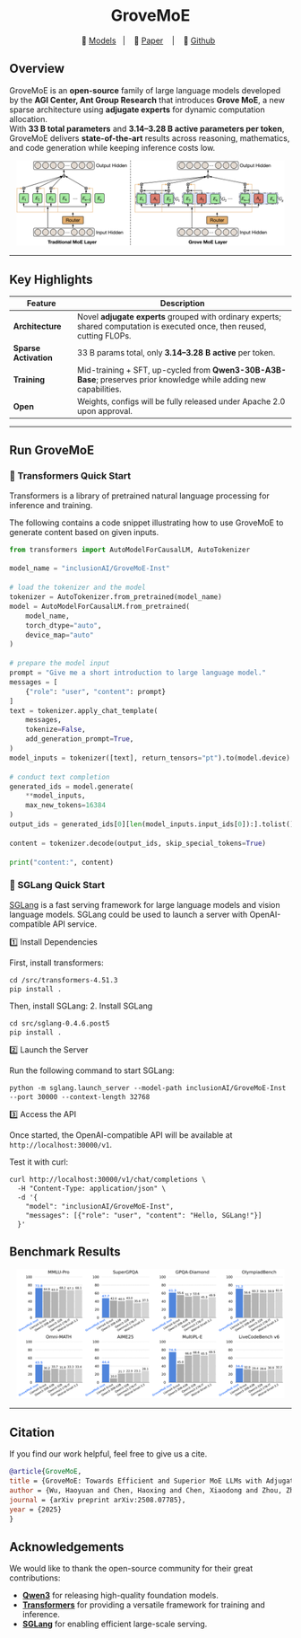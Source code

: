 <div align="center">
<h1><strong>GroveMoE</strong></h1>
</div>
<!-- [![arXiv](https://img.shields.io/badge/arXiv-2508.07785-b31b1b.svg)](https://arxiv.org/abs/2508.07785)
[![Hugging Face](https://img.shields.io/badge/Hugging%20Face-FFD21E?logo=huggingface&logoColor=000)](https://huggingface.co/inclusionAI) -->

<p align="center">
🤗 <a href="https://huggingface.co/collections/inclusionAI/grovemoe-68a2b58acbb55827244ef664">Models</a>&nbsp&nbsp | &nbsp&nbsp 📑 <a href="https://arxiv.org/abs/2508.07785">Paper</a> &nbsp&nbsp | &nbsp&nbsp 🔗 <a href="https://github.com/inclusionAI/GroveMoE">Github</a>&nbsp&nbsp

## Overview

GroveMoE is an **open-source** family of large language models developed by the **AGI Center, Ant Group Research**  that introduces **Grove MoE**, a new sparse architecture using **adjugate experts** for dynamic computation allocation.  
With **33 B total parameters** and **3.14–3.28 B active parameters per token**, GroveMoE delivers **state-of-the-art** results across reasoning, mathematics, and code generation while keeping inference costs low.  

<p align="center"><img src="assets/grovemoe.png" width="95%"></p>

---

## Key Highlights
| Feature | Description |
|---------|-------------|
| **Architecture** | Novel **adjugate experts** grouped with ordinary experts; shared computation is executed once, then reused, cutting FLOPs. |
| **Sparse Activation** | 33 B params total, only **3.14–3.28 B active** per token. |
| **Training** | Mid-training + SFT, up-cycled from **Qwen3-30B-A3B-Base**; preserves prior knowledge while adding new capabilities. |
| **Open** | Weights, configs will be fully released under Apache 2.0 upon approval. |

---


## Run GroveMoE

### 🤗 Transformers Quick Start
Transformers is a library of pretrained natural language processing for inference and training. 

The following contains a code snippet illustrating how to use GroveMoE to generate content based on given inputs. 
```python
from transformers import AutoModelForCausalLM, AutoTokenizer

model_name = "inclusionAI/GroveMoE-Inst"

# load the tokenizer and the model
tokenizer = AutoTokenizer.from_pretrained(model_name)
model = AutoModelForCausalLM.from_pretrained(
    model_name,
    torch_dtype="auto",
    device_map="auto"
)

# prepare the model input
prompt = "Give me a short introduction to large language model."
messages = [
    {"role": "user", "content": prompt}
]
text = tokenizer.apply_chat_template(
    messages,
    tokenize=False,
    add_generation_prompt=True,
)
model_inputs = tokenizer([text], return_tensors="pt").to(model.device)

# conduct text completion
generated_ids = model.generate(
    **model_inputs,
    max_new_tokens=16384
)
output_ids = generated_ids[0][len(model_inputs.input_ids[0]):].tolist() 

content = tokenizer.decode(output_ids, skip_special_tokens=True)

print("content:", content)
```

### 🚀 SGLang Quick Start

[SGLang](https://github.com/sgl-project/sglang) is a fast serving framework for large language models and vision language models.
SGLang could be used to launch a server with OpenAI-compatible API service. 

1️⃣ Install Dependencies

First, install transformers:
```shell
cd /src/transformers-4.51.3
pip install .
```
Then, install SGLang:
2. Install SGLang
```shell
cd src/sglang-0.4.6.post5
pip install .
```
2️⃣ Launch the Server

Run the following command to start SGLang:
```shell
python -m sglang.launch_server --model-path inclusionAI/GroveMoE-Inst --port 30000 --context-length 32768
```

3️⃣ Access the API

Once started, the OpenAI-compatible API will be available at `http://localhost:30000/v1`.

Test it with curl:
```shell
curl http://localhost:30000/v1/chat/completions \
  -H "Content-Type: application/json" \
  -d '{
    "model": "inclusionAI/GroveMoE-Inst",
    "messages": [{"role": "user", "content": "Hello, SGLang!"}]
  }'

```

## Benchmark Results

<p align="center"><img src="assets/results.png" width="95%"></p>

---

## Citation
If you find our work helpful, feel free to give us a cite.
```bibtex
@article{GroveMoE,
title = {GroveMoE: Towards Efficient and Superior MoE LLMs with Adjugate Experts},
author = {Wu, Haoyuan and Chen, Haoxing and Chen, Xiaodong and Zhou, Zhanchao and Chen, Tieyuan and Zhuang, Yihong and Lu, Guoshan and Zhao, Junbo and Liu, Lin and Huang, Zenan and Lan, Zhenzhong and Yu, Bei and Li, Jianguo},
journal = {arXiv preprint arXiv:2508.07785},
year = {2025}
}
```

## Acknowledgements
We would like to thank the open-source community for their great contributions:
- [**Qwen3**](https://github.com/QwenLM/Qwen3) for releasing high-quality foundation models.  
- [**Transformers**](https://github.com/huggingface/transformers) for providing a versatile framework for training and inference.  
- [**SGLang**](https://github.com/sgl-project/sglang) for enabling efficient large-scale serving.  
